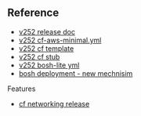 ## Reference

- [v252 release doc](https://bosh.io/jobs/tps?source=github.com/cloudfoundry/cf-release&version=252)
- [v252 cf-aws-minimal.yml](https://github.com/cloudfoundry/cf-release/blob/v252/example_manifests/minimal-aws.yml)
- [v252 cf template](https://github.com/cloudfoundry/cf-release/blob/v252/templates/cf.yml) 
- [v252 cf stub](https://github.com/cloudfoundry/cf-release/blob/v252/spec/fixtures/aws/cf-stub.yml)
- [v252 bosh-lite yml]()
- [bosh deployment - new mechnisim](https://github.com/cloudfoundry/bosh-deployment)


Features
- [cf networking release](https://github.com/cloudfoundry-incubator/cf-networking-release)
